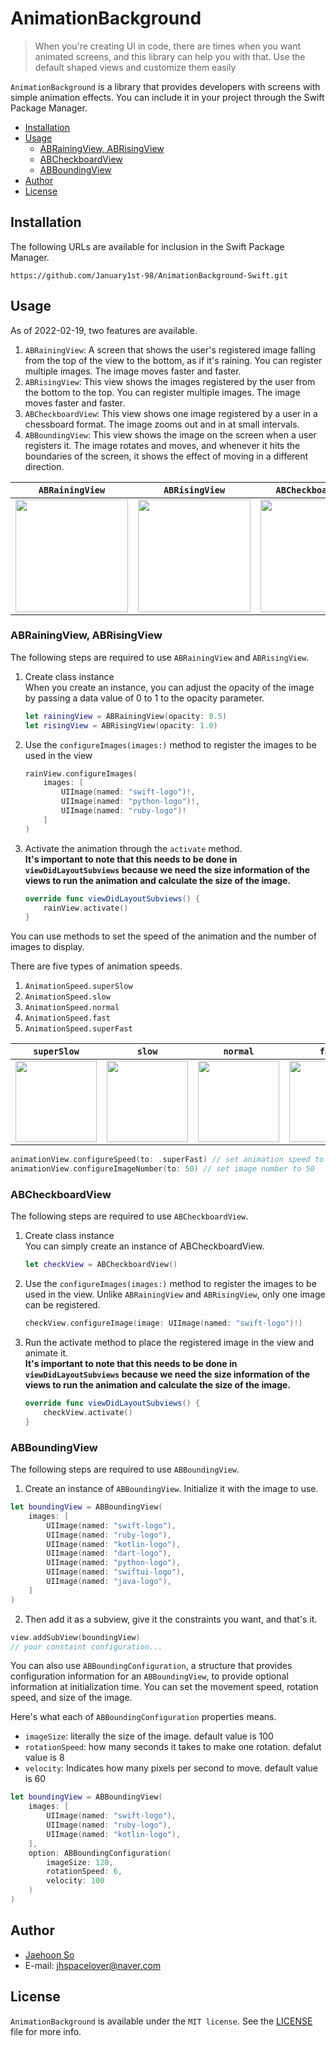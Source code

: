 # AnimationBackground

> When you're creating UI in code, there are times when you want animated screens, and this library can help you with that. Use the default shaped views and customize them easily

`AnimationBackground` is a library that provides developers with screens with simple animation effects. You can include it in your project through the Swift Package Manager. 

- [Installation](#installation)
- [Usage](#usage)
    - [ABRainingView, ABRisingView](#abrainingview-abrisingview)
    - [ABCheckboardView](#abcheckboardview)
    - [ABBoundingView](#abboundingview)
- [Author](#author)
- [License](#license)

## Installation
The following URLs are available for inclusion in the Swift Package Manager.
```
https://github.com/January1st-98/AnimationBackground-Swift.git
```

## Usage
As of 2022-02-19, two features are available.
1. `ABRainingView`: A screen that shows the user's registered image falling from the top of the view to the bottom, as if it's raining. You can register multiple images. The image moves faster and faster.
2. `ABRisingView`: This view shows the images registered by the user from the bottom to the top. You can register multiple images. The image moves faster and faster.
3. `ABCheckboardView`: This view shows one image registered by a user in a chessboard format. The image zooms out and in at small intervals.
4. `ABBoundingView`: This view shows the image on the screen when a user registers it. The image rotates and moves, and whenever it hits the boundaries of the screen, it shows the effect of moving in a different direction.

|**`ABRainingView`**|**`ABRisingView`**|**`ABCheckboardView`**|**`ABBoundingView`**|
|:-:|:-:|:-:|:-:|
|<img width="180" src="https://user-images.githubusercontent.com/76734067/219017953-0ac70ea0-5a0a-40b5-b841-b6d32dee2d0f.gif">|<img width="180" src="https://user-images.githubusercontent.com/76734067/219018256-ebea6126-68e9-4c6d-b9a9-9a02b3bec2fa.gif">|<img width="180" src="https://user-images.githubusercontent.com/76734067/219884466-b4154285-3820-4e2b-acae-1332d95034d9.gif">|<img width="180" src="https://user-images.githubusercontent.com/76734067/228921538-87023a04-f45a-49fe-a2bd-cc2fcce0d7c6.gif">|


### ABRainingView, ABRisingView
The following steps are required to use `ABRainingView` and `ABRisingView`.

1. Create class instance<br>
    When you create an instance, you can adjust the opacity of the image by passing a data value of 0 to 1 to the opacity parameter.<br>
    ```swift
    let rainingView = ABRainingView(opacity: 0.5)
    let risingView = ABRisingView(opacity: 1.0)
    ```
2. Use the `configureImages(images:)` method to register the images to be used in the view<br>
    ```swift
    rainView.configureImages(
        images: [
            UIImage(named: "swift-logo")!,
            UIImage(named: "python-logo")!,
            UIImage(named: "ruby-logo")!
        ]
    )
    ```
3. Activate the animation through the `activate` method.<br>
    **It's important to note that this needs to be done in `viewDidLayoutSubviews` because we need the size information of the views to run the animation and calculate the size of the image.**
    ```swift
    override func viewDidLayoutSubviews() {
        rainView.activate()
    }
    ```
    
You can use methods to set the speed of the animation and the number of images to display.

There are five types of animation speeds.
1. `AnimationSpeed.superSlow`
2. `AnimationSpeed.slow`
3. `AnimationSpeed.normal`
4. `AnimationSpeed.fast`
5. `AnimationSpeed.superFast`

|**`superSlow`**|**`slow`**|**`normal`**|**`fast`**|**`superFast`**|
|:-:|:-:|:-:|:-:|:-:|
|<img width="130" src="https://user-images.githubusercontent.com/76734067/225113866-6d3557f2-fcf6-4d60-a884-006f83cd9d29.gif">|<img width="130" src="https://user-images.githubusercontent.com/76734067/225113876-5d6ffe7e-766d-47a7-9760-76ce791a7c1e.gif">|<img width="130" src="https://user-images.githubusercontent.com/76734067/225113895-eed885af-fa92-4842-b084-5b2c4373dd93.gif">|<img width="130" src="https://user-images.githubusercontent.com/76734067/225113906-49aacfc6-88d5-4adc-824e-cab161466961.gif">|<img width="130" src="https://user-images.githubusercontent.com/76734067/225113912-2c021cb1-dc58-452a-b218-3eb9b2bdc8e2.gif">|

```swift
animationView.configureSpeed(to: .superFast) // set animation speed to 'superFast'
animationView.configureImageNumber(to: 50) // set image number to 50
```

### ABCheckboardView
The following steps are required to use `ABCheckboardView`.

1. Create class instance<br>
    You can simply create an instance of ABCheckboardView.
    ```swift
    let checkView = ABCheckboardView()
    ```
2. Use the `configureImages(images:)` method to register the images to be used in the view. Unlike `ABRainingView` and `ABRisingView`, only one image can be registered.<br>
    ```swift
    checkView.configureImage(image: UIImage(named: "swift-logo")!)
    ```
3. Run the activate method to place the registered image in the view and animate it.<br>
    **It's important to note that this needs to be done in `viewDidLayoutSubviews` because we need the size information of the views to run the animation and calculate the size of the image.**
    ```swift
    override func viewDidLayoutSubviews() {
        checkView.activate()
    }
    ```

### ABBoundingView
The following steps are required to use `ABBoundingView`.

1. Create an instance of `ABBoundingView`. Initialize it with the image to use.
```swift
let boundingView = ABBoundingView(
    images: [
        UIImage(named: "swift-logo"),
        UIImage(named: "ruby-logo"),
        UIImage(named: "kotlin-logo"),
        UIImage(named: "dart-logo"),
        UIImage(named: "python-logo"),
        UIImage(named: "swiftui-logo"),
        UIImage(named: "java-logo"),
    ]
)
```
2. Then add it as a subview, give it the constraints you want, and that's it.
```swift
view.addSubView(boundingView)
// your constaint configuration...
```

You can also use `ABBoundingConfiguration`, a structure that provides configuration information for an `ABBoundingView`, to provide optional information at initialization time. You can set the movement speed, rotation speed, and size of the image.

Here's what each of `ABBoundingConfiguration` properties means.
- `imageSize`: literally the size of the image. default value is 100
- `rotationSpeed`: how many seconds it takes to make one rotation. defalut value is 8
- `velocity`: Indicates how many pixels per second to move. default value is 60

```swift
let boundingView = ABBoundingView(
    images: [
        UIImage(named: "swift-logo"),
        UIImage(named: "ruby-logo"),
        UIImage(named: "kotlin-logo"),
    ],
    option: ABBoundingConfiguration(
        imageSize: 120,
        rotationSpeed: 6,
        velocity: 100
    )
)
```
    
## Author
- [Jaehoon So](https://github.com/January1st-98)
- E-mail: jhspacelover@naver.com

## License
`AnimationBackground` is available under the `MIT license`. See the [LICENSE](./LICENSE) file for more info.
